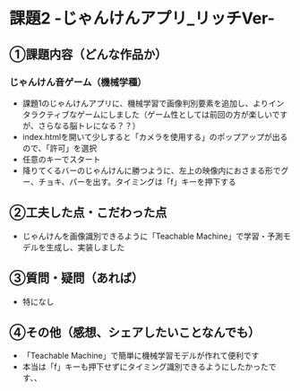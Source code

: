 # 課題2 -じゃんけんアプリ_リッチVer-

## ①課題内容（どんな作品か）
### じゃんけん音ゲーム（機械学種）
- 課題1のじゃんけんアプリに、機械学習で画像判別要素を追加し、よりインタラクティブなゲームにしました（ゲーム性としては前回の方が楽しいですが、さらなる脳トレになる？？）
- index.htmlを開いて少しすると「カメラを使用する」のポップアップが出るので、「許可」を選択
- 任意のキーでスタート
- 降りてくるバーのじゃんけんに勝つように、左上の映像内におさまる形でグー、チョキ、パーを出す。タイミングは「f」キーを押下する

## ②工夫した点・こだわった点
-  じゃんけんを画像識別できるように「Teachable Machine」で学習・予測モデルを生成し、実装しました

## ③質問・疑問（あれば）
- 特になし

## ④その他（感想、シェアしたいことなんでも）
- 「Teachable Machine」で簡単に機械学習モデルが作れて便利です
- 本当は「f」キーも押下せずにタイミング識別できるようにしたかったです、、
